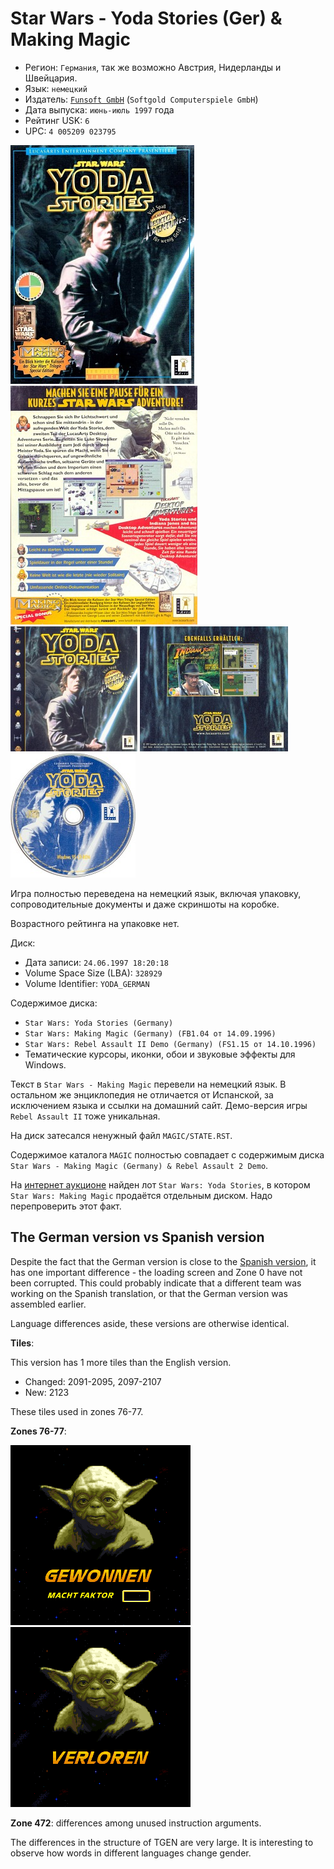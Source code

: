 Star Wars - Yoda Stories (Ger) & Making Magic
=================================================

* Регион: `Германия`, так же возможно Австрия, Нидерланды и Швейцария.
* Язык: `немецкий`
* Издатель: [`Funsoft GmbH`](http://web.archive.org/web/19980119214124fw_/http://www.funsoft-online.com/) (`Softgold Computerspiele GmbH`)
* Дата выпуска: `июнь-июль 1997` года
* Рейтинг USK: `6`
* UPC: `4 005209 023795`

[![](images/cover/thumb/yoda-stories-germany-box-front.jpg)](images/cover/yoda-stories-germany-box-front.jpg)
[![](images/cover/thumb/yoda-stories-germany-box-back.jpg)](images/cover/yoda-stories-germany-box-back.jpg)
[![](images/cover/thumb/yoda-stories-germany-jewel-case-front.jpg)](images/cover/yoda-stories-germany-jewel-case-front.jpg)
[![](images/cover/thumb/yoda-stories-germany-jewel-case-back.jpg)](images/cover/yoda-stories-germany-jewel-case-back.jpg)
[![](images/cover/thumb/yoda-stories-germany-disk-front.jpg)](images/cover/yoda-stories-germany-disk-front.jpg)

Игра полностью переведена на немецкий язык, включая упаковку, 
сопроводительные документы и даже скриншоты на коробке.

Возрастного рейтинга на упаковке нет.

Диск:

* Дата записи: `24.06.1997 18:20:18`
* Volume Space Size (LBA): `328929`
* Volume Identifier: `YODA_GERMAN`

Содержимое диска:

* `Star Wars: Yoda Stories (Germany)`
* `Star Wars: Making Magic (Germany) (FB1.04 от 14.09.1996)`
* `Star Wars: Rebel Assault II Demo (Germany) (FS1.15 от 14.10.1996)`
* Тематические курсоры, иконки, обои и звуковые эффекты для Windows.

Текст в `Star Wars - Making Magic` перевели на немецкий язык.
В остальном же энциклопедия не отличается от Испанской, за исключением языка
и ссылки на домашний сайт. Демо-версия игры `Rebel Assault II` тоже уникальная.

На диск затесался ненужный файл `MAGIC/STATE.RST`.

Содержимое каталога `MAGIC` полностью совпадает с содержимым диска `Star Wars - Making Magic (Germany) & Rebel Assault 2 Demo`.

На [интернет аукционе](https://www.ebay.com/itm/313549180173?hash=item4900fccd0d:g:kxUAAOSw8~Zfoa1F&amdata=enc%3AAQAHAAAAsF%2FMcbk2q7HHknYk41bX%2Bb7ItlICBHiUBasPzzLylTyWqaijnCTTVO8Ijm2hFpV1VKDUg22cOWqa%2Fpi%2F7BKIYwHX9tpTGcN2xcno0flNLQwnKilpFKVa2i3%2BpRJN4Lj1V%2F4n5Hc2epkcGaAS2LiAebneTWwedWFon80e9hB02hWPSrBBDDvXRBH1Du2dGxXP1ZHHZzMzEzHvhfgIiza8GlNTiYheKeOeChb2Vb%2FRDyM5%7Ctkp%3ABk9SR8iGzsb2YA)
найден лот `Star Wars: Yoda Stories`, в котором `Star Wars: Making Magic` продаётся отдельным диском.
Надо перепроверить этот факт.


The German version vs Spanish version 
-------------------------------------

Despite the fact that the German version is close to the [Spanish version](spain.md),
it has one important difference - the loading screen and Zone 0 have not been corrupted. 
This could probably indicate that a different team was working on the Spanish translation, 
or that the German version was assembled earlier.

Language differences aside, these versions are otherwise identical.

**Tiles**:

This version has 1 more tiles than the English version.

* Changed: 2091-2095, 2097-2107
* New: 2123

These tiles used in zones 76-77.

**Zones 76-77**:

![](images/zones/076de.png) ![](images/zones/077de.png)

**Zone 472**: differences among unused instruction arguments.

The differences in the structure of TGEN are very large.
It is interesting to observe how words in different languages change gender.
